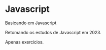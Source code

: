 # Javascript
 Basicando em Javascript

 Retomando os estudos de Javascript em 2023.
 
 Apenas exercícios.
